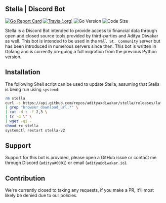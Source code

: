 Stella | Discord Bot
----
[![Go Report Card](https://goreportcard.com/badge/github.com/adityaxdiwakar/stella?style=flat-square)](https://goreportcard.com/report/github.com/adityaxdiwakar/stella)
[![Travis (.org)](https://img.shields.io/travis/adityaxdiwakar/stella?style=flat-square)](https://travis-ci.com/github/adityaxdiwakar/stella)
![Go Version](https://img.shields.io/github/go-mod/go-version/adityaxdiwakar/stella?style=flat-square)
![Code Size](https://img.shields.io/github/languages/code-size/adityaxdiwakar/stella?style=flat-square)

Stella is a Discord Bot intended to provide access to financial data through open and closed source tools provided by third-parties and Aditya Diwakar as well. This bot is intended to be used in the ``Wall St. Community`` server but has been introduced in numerous servers since then. This bot is written in Golang and is currently on-going a full migration from the previous Python version.

## Installation
The following Shell script can be used to update Stella, assuming that Stella is being run using ``systemd``:
```sh
rm stella
curl -s https://api.github.com/repos/adityaxdiwakar/stella/releases/latest \
| grep "browser_download_url.*" \
| cut -d : -f 2,3 \
| tr -d \" \
| wget -qi -
chmod +x stella
systemctl restart stella-v2
```

## Support

Support for this bot is provided, please open a GitHub issue or contact me through Discord (``aditya#0001``) or email (``aditya@diwakar.io``).

## Contribution

We're currently closed to taking any requests, if you make a PR, it'll most likely be denied due to our policies.

